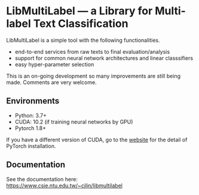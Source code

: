# LibMultiLabel — a Library for Multi-label Text Classification

LibMultiLabel is a simple tool with the following functionalities.

- end-to-end services from raw texts to final evaluation/analysis
- support for common neural network architectures and linear classsifiers
- easy hyper-parameter selection

This is an on-going development so many improvements are still being made. Comments are very welcome.

## Environments
- Python: 3.7+
- CUDA: 10.2 (if training neural networks by GPU)
- Pytorch 1.8+

If you have a different version of CUDA, go to the [website](https://pytorch.org/) for the detail of PyTorch installation.

## Documentation
See the documentation here: https://www.csie.ntu.edu.tw/~cjlin/libmultilabel
